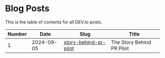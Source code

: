 # Blog Posts

This is the table of contents for all DEV.to posts.


| Number | Date       | Slug                                                | Title |
|---------|------------|-----------------------------------------------------| ----- |
| 1       | 2024-09-05 | [story-behind-pr-pilot](./story-behind-pr-pilot.md) | The Story Behind PR Pilot                          |